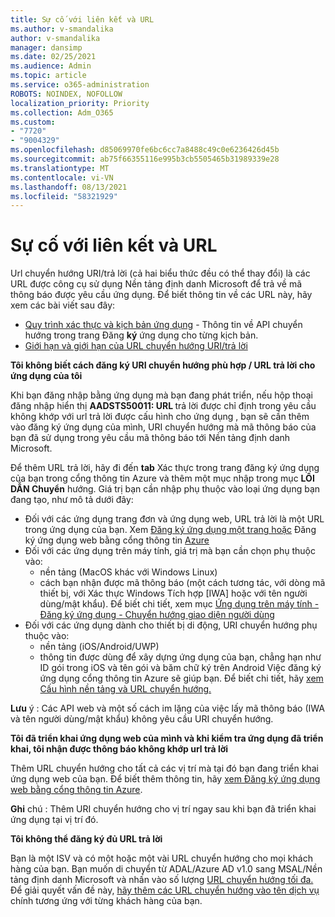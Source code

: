 ```yaml
---
title: Sự cố với liên kết và URL
ms.author: v-smandalika
author: v-smandalika
manager: dansimp
ms.date: 02/25/2021
ms.audience: Admin
ms.topic: article
ms.service: o365-administration
ROBOTS: NOINDEX, NOFOLLOW
localization_priority: Priority
ms.collection: Adm_O365
ms.custom:
- "7720"
- "9004329"
ms.openlocfilehash: d85069970fe6bc6cc7a8488c49c0e6236426d45b
ms.sourcegitcommit: ab75f66355116e995b3cb5505465b31989339e28
ms.translationtype: MT
ms.contentlocale: vi-VN
ms.lasthandoff: 08/13/2021
ms.locfileid: "58321929"
---
```

# <a name="issues-with-links-and-urls"></a>Sự cố với liên kết và URL

Url chuyển hướng URI/trả lời (cả hai biểu thức đều có thể thay đổi) là các URL được công cụ sử dụng Nền tảng định danh Microsoft để trả về mã thông báo được yêu cầu ứng dụng. Để biết thông tin về các URL này, hãy xem các bài viết sau đây:

- [Quy trình xác thực và kịch bản ứng dụng](https://docs.microsoft.com/azure/active-directory/develop/authentication-flows-app-scenarios) - Thông tin về API chuyển hướng trong trang Đăng **ký** ứng dụng cho từng kịch bản.
- [Giới hạn và giới hạn của URL chuyển hướng URI/trả lời](https://docs.microsoft.com/azure/active-directory/develop/reply-url)

**Tôi không biết cách đăng ký URI chuyển hướng phù hợp / URL trả lời cho ứng dụng của tôi**

Khi bạn đăng nhập bằng ứng dụng mà bạn đang phát triển, nếu hộp thoại đăng nhập hiển thị **AADSTS50011: URL <your app ID>** trả lời được chỉ định trong yêu cầu không khớp với url trả lời được cấu hình cho ứng dụng , bạn sẽ cần thêm vào đăng ký ứng dụng của mình, URI chuyển hướng mà mã thông báo của bạn đã sử dụng trong yêu cầu mã thông báo tới Nền tảng định danh Microsoft.

Để thêm URL trả lời, hãy  đi đến **tab** Xác thực trong trang đăng ký ứng dụng của bạn trong cổng thông tin Azure và thêm một mục nhập trong mục **LỐI DẪN Chuyển** hướng. Giá trị bạn cần nhập phụ thuộc vào loại ứng dụng bạn đang tạo, như mô tả dưới đây:

- Đối với các ứng dụng trang đơn và ứng dụng web, URL trả lời là một URL trong ứng dụng của bạn. Xem [Đăng ký ứng dụng một trang hoặc](https://docs.microsoft.com/azure/active-directory/develop/scenario-spa-app-registration#register-a-redirect-uri) Đăng ký ứng dụng web bằng cổng thông tin [Azure](https://docs.microsoft.com/azure/active-directory/develop/scenario-web-app-sign-user-app-registration?tabs=aspnetcore#register-an-app-using-azure-portal)
- Đối với các ứng dụng trên máy tính, giá trị mà bạn cần chọn phụ thuộc vào:
    - nền tảng (MacOS khác với Windows Linux)
    - cách bạn nhận được mã thông báo (một cách tương tác, với dòng mã thiết bị, với Xác thực Windows Tích hợp [IWA] hoặc với tên người dùng/mật khẩu).
    Để biết chi tiết, xem mục [Ứng dụng trên máy tính - Đăng ký ứng dụng - Chuyển hướng giao diện người dùng](https://docs.microsoft.com/azure/active-directory/develop/scenario-desktop-app-registration#redirect-uris)
- Đối với các ứng dụng dành cho thiết bị di động, URI chuyển hướng phụ thuộc vào:
    - nền tảng (iOS/Android/UWP)
    - thông tin được dùng để xây dựng ứng dụng của bạn, chẳng hạn như ID gói trong iOS và tên gói và băm chữ ký trên Android Việc đăng ký ứng dụng cổng thông tin Azure sẽ giúp bạn. Để biết chi tiết, hãy [xem Cấu hình nền tảng và URL chuyển hướng.](https://docs.microsoft.com/azure/active-directory/develop/scenario-mobile-app-registration#platform-configuration-and-redirect-uris)

**Lưu** ý : Các API web và một số cách im lặng của việc lấy mã thông báo (IWA và tên người dùng/mật khẩu) không yêu cầu URI chuyển hướng.

**Tôi đã triển khai ứng dụng web của mình và khi kiểm tra ứng dụng đã triển khai, tôi nhận được thông báo không khớp url trả lời**

Thêm URL chuyển hướng cho tất cả các vị trí mà tại đó bạn đang triển khai ứng dụng web của bạn. Để biết thêm thông tin, hãy [xem Đăng ký ứng dụng web bằng cổng thông tin Azure](https://docs.microsoft.com/azure/active-directory/develop/scenario-web-app-sign-user-app-registration).

**Ghi** chú : Thêm URI chuyển hướng cho vị trí ngay sau khi bạn đã triển khai ứng dụng tại vị trí đó.

**Tôi không thể đăng ký đủ URL trả lời**

Bạn là một ISV và có một hoặc một vài URL chuyển hướng cho mọi khách hàng của bạn. Bạn muốn di chuyển từ ADAL/Azure AD v1.0 sang MSAL/Nền tảng định danh Microsoft và nhấn vào số lượng [URL chuyển hướng tối đa.](https://docs.microsoft.com/azure/active-directory/develop/reply-url#maximum-number-of-redirect-uris) Để giải quyết vấn đề này, [hãy thêm các URL chuyển hướng vào tên dịch vụ](https://docs.microsoft.com/azure/active-directory/develop/reply-url#add-redirect-uris-to-service-principals) chính tương ứng với từng khách hàng của bạn.
